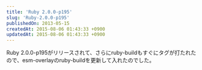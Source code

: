 ```yaml
---
title: 'Ruby 2.0.0-p195'
slug: 'Ruby-2.0.0-p195'
publishedOn: 2013-05-15
createdAt: 2015-08-06 01:43:33 +0900
updatedAt: 2015-08-06 01:43:33 +0900
---
```

Ruby 2.0.0-p195がリリースされて、さらにruby-buildもすぐにタグが打たれたので、esm-overlayのruby-buildを更新して入れたのでした。
